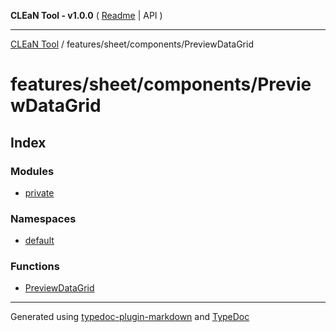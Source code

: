 **CLEaN Tool - v1.0.0** ( [Readme](../../../../README.md) \| API )

***

[CLEaN Tool](../../../../modules.md) / features/sheet/components/PreviewDataGrid

# features/sheet/components/PreviewDataGrid

## Index

### Modules

- [private](private/README.md)

### Namespaces

- [default](namespaces/default/README.md)

### Functions

- [PreviewDataGrid](functions/PreviewDataGrid.md)

***

Generated using [typedoc-plugin-markdown](https://www.npmjs.com/package/typedoc-plugin-markdown) and [TypeDoc](https://typedoc.org/)
